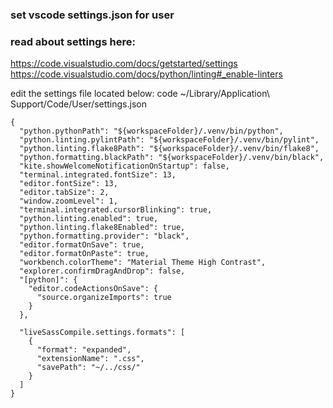 ### set vscode settings.json for user

### read about settings here:

https://code.visualstudio.com/docs/getstarted/settings
https://code.visualstudio.com/docs/python/linting#_enable-linters

edit the settings file located below:
code ~/Library/Application\ Support/Code/User/settings.json

```
{
  "python.pythonPath": "${workspaceFolder}/.venv/bin/python",
  "python.linting.pylintPath": "${workspaceFolder}/.venv/bin/pylint",
  "python.linting.flake8Path": "${workspaceFolder}/.venv/bin/flake8",
  "python.formatting.blackPath": "${workspaceFolder}/.venv/bin/black",
  "kite.showWelcomeNotificationOnStartup": false,
  "terminal.integrated.fontSize": 13,
  "editor.fontSize": 13,
  "editor.tabSize": 2,
  "window.zoomLevel": 1,
  "terminal.integrated.cursorBlinking": true,
  "python.linting.enabled": true,
  "python.linting.flake8Enabled": true,
  "python.formatting.provider": "black",
  "editor.formatOnSave": true,
  "editor.formatOnPaste": true,
  "workbench.colorTheme": "Material Theme High Contrast",
  "explorer.confirmDragAndDrop": false,
  "[python]": {
    "editor.codeActionsOnSave": {
      "source.organizeImports": true
    }
  },

  "liveSassCompile.settings.formats": [
    {
      "format": "expanded",
      "extensionName": ".css",
      "savePath": "~/../css/"
    }
  ]
}
```
